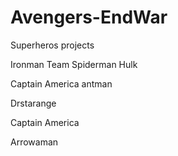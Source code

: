 # Avengers-EndWar
Superheros projects

Ironman Team 
Spiderman 
Hulk

Captain America
antman


Drstarange


Captain America


Arrowaman

